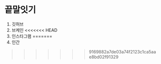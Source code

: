 # 끝말잇기
1. 깃허브
2. 브케인
<<<<<<< HEAD
3. 인스타그램
=======
3. 인간
>>>>>>> 9169882a7de03a74f2123c1ca5aae8bd02f91329
